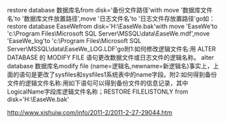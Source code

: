 restore database 数据库名from disk='备份文件路径'with move '数据库文件名'to '数据库文件放置路径',move '日志文件名'to '日志文件存放置路径'go如：restore database EaseWefrom disk='H:\EaseWe.bak'with move 'EaseWe'to 'c:\Program Files\Microsoft SQL Server\MSSQL\data\EaseWe.mdf',move 'EaseWe_log'to 'c:\Program Files\Microsoft SQL Server\MSSQL\data\EaseWe_LOG.LDF'go附1:如何修改逻辑文件名:用 ALTER DATABASE 的 MODIFY FILE 语句更改数据文件或日志文件的逻辑名称。  alter database 数据库名modify file (name=逻辑名,newname=新逻辑名)事实上，上面的语句是更改了sysfiles和sysfiles1系统表中的name字段。附2:如何得到备份文件的逻辑文件名称:用如下语句可以得到备份文件的信息记录，其中LogicalName字段库逻辑文件名称；RESTORE FILELISTONLY from disk='H:\EaseWe.bak'


http://www.xishuiw.com/info/2011-2/2011-2-27-29044.htm
